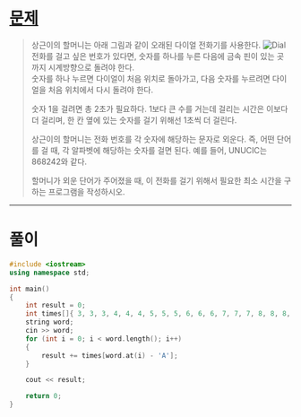 # [문제](https://www.acmicpc.net/problem/5622 "#5622번")
  
> 상근이의 할머니는 아래 그림과 같이 오래된 다이얼 전화기를 사용한다.
> ![Dial](https://upload.acmicpc.net/9c88dd24-3a4c-4a09-bc50-e6496958214d/-/preview/)
> <br>전화를 걸고 싶은 번호가 있다면, 숫자를 하나를 누른 다음에 금속 핀이 있는 곳 까지 시계방향으로 돌려야 한다. 
> <br>숫자를 하나 누르면 다이얼이 처음 위치로 돌아가고, 다음 숫자를 누르려면 다이얼을 처음 위치에서 다시 돌려야 한다.
>
> 숫자 1을 걸려면 총 2초가 필요하다. 1보다 큰 수를 거는데 걸리는 시간은 이보다 더 걸리며, 한 칸 옆에 있는 숫자를 걸기 위해선 1초씩 더 걸린다.
>
> 상근이의 할머니는 전화 번호를 각 숫자에 해당하는 문자로 외운다. 즉, 어떤 단어를 걸 때, 각 알파벳에 해당하는 숫자를 걸면 된다. 예를 들어, UNUCIC는 868242와 같다.
> 
> 할머니가 외운 단어가 주어졌을 때, 이 전화를 걸기 위해서 필요한 최소 시간을 구하는 프로그램을 작성하시오.
<hr/>

# 풀이

```cpp
#include <iostream>
using namespace std;

int main() 
{
    int result = 0;
    int times[]{ 3, 3, 3, 4, 4, 4, 5, 5, 5, 6, 6, 6, 7, 7, 7, 8, 8, 8, 8, 9, 9, 9, 10, 10, 10, 10 };
    string word;
    cin >> word;
    for (int i = 0; i < word.length(); i++)
    {
        result += times[word.at(i) - 'A'];
    }

    cout << result;

    return 0;
}
```

